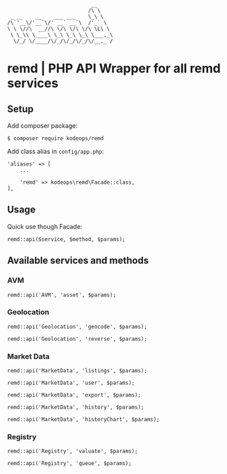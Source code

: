 ```
                           __     
                          /\ \    
 _ __    __    ___ ___    \_\ \   
/\`'__\/'__`\/' __` __`\  /'_` \  
\ \ \//\  __//\ \/\ \/\ \/\ \L\ \ 
 \ \_\\ \____\ \_\ \_\ \_\ \___,_\
  \/_/ \/____/\/_/\/_/\/_/\/__,_ /
```

# remd | PHP API Wrapper for all remd services

## Setup

Add composer package:

`$ composer require kodeops/remd`

Add class alias in `config/app.php`:

```
'aliases' => [
    ...

    'remd' => kodeops\remd\Facade::class,
],
```

##  Usage

Quick use though Facade:

`remd::api($service, $method, $params);`

##  Available services and methods

### AVM

`remd::api('AVM', 'asset', $params);`

### Geolocation

`remd::api('Geolocation', 'geocode', $params);`

`remd::api('Geolocation', 'reverse', $params);`

### Market Data

`remd::api('MarketData', 'listings', $params);`

`remd::api('MarketData', 'user', $params);`

`remd::api('MarketData', 'export', $params);`

`remd::api('MarketData', 'history', $params);`

`remd::api('MarketData', 'historyChart', $params);`

### Registry

`remd::api('Registry', 'valuate', $params);`

`remd::api('Registry', 'queue', $params);`